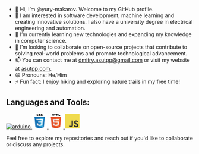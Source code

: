 - 👋 Hi, I’m @yury-makarov. Welcome to my GitHub profile.
- 👀 I am interested in software development, machine learning and creating innovative solutions. I also have a university degree in electrical engineering and automation.
- 🌱 I’m currently learning new technologies and expanding my knowledge in computer science.
- 💞️ I’m looking to collaborate on open-source projects that contribute to solving real-world problems and promote technological advancement.
- 📫 You can contact me at dmitry.asutpp@gmail.com or visit my website at <a href="https://www.asutpp.com/">asutpp.com</a>.
- 😄 Pronouns: He/Him
- ⚡ Fun fact: I enjoy hiking and exploring nature trails in my free time!

<h2>Languages and Tools:</h2>
<p align="left"> <a href="https://www.arduino.cc/" target="_blank" rel="noreferrer"> <img src="https://cdn.worldvectorlogo.com/logos/arduino-1.svg" alt="arduino" width="40" height="40"/> </a> <a href="https://www.w3schools.com/css/" target="_blank" rel="noreferrer"> <img src="https://raw.githubusercontent.com/devicons/devicon/master/icons/css3/css3-original-wordmark.svg" alt="css3" width="40" height="40"/> </a> <a href="https://www.w3.org/html/" target="_blank" rel="noreferrer"> <img src="https://raw.githubusercontent.com/devicons/devicon/master/icons/html5/html5-original-wordmark.svg" alt="html5" width="40" height="40"/> </a> <a href="https://developer.mozilla.org/en-US/docs/Web/JavaScript" target="_blank" rel="noreferrer"> <img src="https://raw.githubusercontent.com/devicons/devicon/master/icons/javascript/javascript-original.svg" alt="javascript" width="40" height="40"/> </a> </p>

Feel free to explore my repositories and reach out if you'd like to collaborate or discuss any projects.
<!---
yury-makarov/yury-makarov is a ✨ special ✨ repository because its `README.md` (this file) appears on your GitHub profile.
You can click the Preview link to take a look at your changes.
--->
